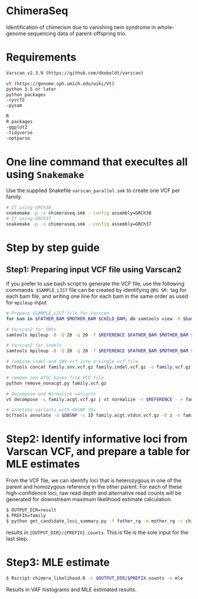 # ChimeraSeq
Identification of chimerism due to vanishing twin syndrome in whole-genome sequencing data of parent-offspring trio. 


# Requirements
```bash
Varscan v2.3.9 (https://github.com/dkoboldt/varscan)

vt (https://genome.sph.umich.edu/wiki/Vt)
python 3.5 or later
python packages
-cyvcf2
-pysam

R
R packages
-ggplot2
-tidyverse
-optparse
```
# One line command that execultes all using `Snakemake`
Use the supplied Snakefile `varscan_parallel.smk` to create one VCF per family. 
```bash
# If using GRCh38
snakemake -p -s chimeraseq.smk --config assembly=GRCh38
# If using GRCh37
snakemake -p -s chimeraseq.smk --config assembly=GRCh37
```
# Step by step guide
## Step1: Preparing input VCF file using Varscan2

If you prefer to use bash script to generate the VCF file, use the following commands. `$SAMPLE_LIST` file can be created by identifying `@RG SM:` tag for each bam file, and writing one line for each bam in the same order as used for `mpileup` input

```bash
# Prepare $SAMPLE_LIST file for Varscan
for bam in $FATHER_BAM $MOTHER_BAM $CHILD_BAM; do samtools view -H $bam  | grep '^@RG' | sed 's/.*SM://' | awk -F '\t' '{print $1}' >> $SAMPLE_LIST; done

# Varscan2 for SNVs
samtools mpileup -B -Q 20 -q 20 -f $REFERENCE $FATHER_BAM $MOTHER_BAM $CHILD_BAM | java -jar VarScan.v2.3.9.jar mpileup2snp --min-coverage 10 --mean-reads2 2  --min-var-freq 0.01 --p-value 0.99 --output-vcf --strand-filter 1 --vcf-sample-list $SAMPLE_LIST > family.snv.vcf; bgzip family.snv.vcf; tabix -p vcf family.snv.vcf.gz

# Varscan2 for indelx
samtools mpileup -B -Q 20 -q 20 -f $REFERENCE $FATHER_BAM $MOTHER_BAM $CHILD_BAM | java -jar VarScan.v2.3.9.jar mpileup2indel --min-coverage 10 --mean-reads2 2  --min-var-freq 0.01 --p-value 0.99 --output-vcf --strand-filter 1 --vcf-sample-list $SAMPLE_LIST > family.indel.vcf; bgzip family.indel.vcf; tabix -p vcf family.indel.vcf.gz

# combine indel and SNV vcf into a single vcf file
bcftools concat family.snv.vcf.gz family.indel.vcf.gz -o family.vcf.gz -O z -a 

# remove non ATGC bases from VCF file
python remove_nonacgt.py family.vcf.gz 

# Decompose and Normalize variants
vt decompose -s family.acgt.vcf.gz | vt normalize -r $REFERENCE - > family.acgt.vtdcn.vcf; bgzip family.acgt.vtdcn.vcf; tabix -p vcf family.acgt.vtdcn.vcf.gz

# annotate variants with dbSNP IDs
bcftools annotate -a $DBSNP -c ID family.acgt.vtdcn.vcf.gz -O z -o family.acgt.vtdcn.dbsnpa.vcf.gz

```

# Step2: Identify informative loci from Varscan VCF, and prepare a table for MLE estimates
From the VCF file, we can identify loci that is heterozygous in one of the parent and homozygous reference in the other parent. For each of these high-confidence loci, raw read depth and alternative read counts will be generated for downstream maximum likelihood estimate calculation. 

```bash
$ OUTPUT_DIR=result
$ PREFIX=family
$ python get_candidate_loci_summary.py -f father_rg -m mother_rg -c child_rg -o $OUTPUT_DIR -p $PREFIX
```
results in `{OUTPUT_DIR}/{PREFIX}.counts`. This is file is the sole input for the last step. 


# Step3: MLE estimate
```bash
$ Rscript chimera_likelihood.R -i $OUTPUT_DIR/$PREFIX.counts -o mle
```
Results in VAF histograms and MLE estimated results. 



